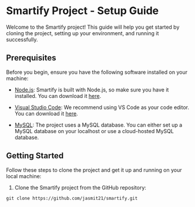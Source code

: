 # Smartify Project - Setup Guide

Welcome to the Smartify project! This guide will help you get started by cloning the project, setting up your environment, and running it successfully.

## Prerequisites

Before you begin, ensure you have the following software installed on your machine:

- [Node.js](https://nodejs.org/): Smartify is built with Node.js, so make sure you have it installed. You can download it [here](https://nodejs.org/).

- [Visual Studio Code](https://code.visualstudio.com/): We recommend using VS Code as your code editor. You can download it [here](https://code.visualstudio.com/).

- [MySQL](https://www.mysql.com/): The project uses a MySQL database. You can either set up a MySQL database on your localhost or use a cloud-hosted MySQL database.

## Getting Started

Follow these steps to clone the project and get it up and running on your local machine:

1. Clone the Smartify project from the GitHub repository:

`git clone https://github.com/jasmit21/smartify.git`